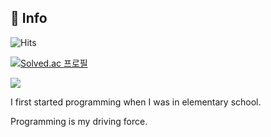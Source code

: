 ## 💬 Info

![Hits](https://hits.seeyoufarm.com/api/count/incr/badge.svg?url=https%3A%2F%2Fgithub.com%2FHiBixby&count_bg=%23FFDECB&title_bg=%23FFC0C0&icon=&icon_color=%23FFCBCB&title=hits&edge_flat=false)

[![Solved.ac 프로필](http://mazassumnida.wtf/api/generate_badge?boj=OkGoogle)](https://solved.ac/{OkGoogle})

<a href = "https://localhost.tistory.com">
  <img src = "https://img.shields.io/badge/Tistory-000000.svg?&style=for-the-badge&logo=Tistory&logoColor=white" />
</a>

I first started programming when I was in elementary school.

Programming is my driving force.
